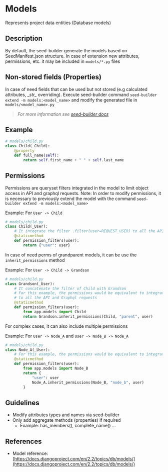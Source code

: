 # Models

Represents project data entities (Database models)

## Description

By default, the seed-builder generate the models based on SeedManifest.json structure. In case of extension new attributes, permissions, etc. it may be included in `models/*.py` files

## Non-stored fields (Properties)
In case of need fields that can be used but not stored (e.g calculated attributes, \__str\__ overriding).
Execute seed-builder command `seed-builder extend -m models:<model_name>` and modify the generated file in `models/<model_name>.py`
>   *For more information see [seed-builder docs](110_seed_builder.md)*

## Example

```python
# models/child.py
class Child(_Child):
    @property
    def full_name(self):
        return self.first_name + " " + self.last_name
```

## Permissions

Permissions are queryset filters integrated in the model to limit object access in API and graphql requests.
Note: In order to modify permissions, it is necessary to previously extend the model with the command `seed-builder extend -m models:<model_name>`

Example: For `User -> Child`
```python
# models/child.py
class Child(_User):
    # It integrate the filter .filter(user=REQUEST_USER) to all the API and Graphql requests
    @staticmethod
    def permission_filters(user):
        return {"user": user}
```

In case of need perms of grandparent models, it can be use the `inherit_permissions` method

Example: For `User -> Child -> Grandson`
```python
# models/child.py
class Grandson(_User):
    # It concatenate the filter of Child with Grandson
    # For this example, the permissions would be equivalent to integrating .filter(user__parent=user)
    # to all the API and Graphql requests
    @staticmethod
    def permission_filters(user):
        from app.models import Child
        return Grandson.inherit_permissions(Child, "parent", user)
```

For complex cases, it can also include multiple permissions

Example: For `User -> Node_A` and `User -> Node_B -> Node_A`
```python
# models/child.py
class Node_A(_User):
    # For this example, the permissions would be equivalent to integrating .filter(user=user, <NODE_B_PERMS>__node_b=user)
    @staticmethod
    def permission_filters(user):
        from app.models import Node_B
        return {
            "user": user
            Node_A.inherit_permissions(Node_B, "node_b", user)
        }
```

## Guidelines

-   Modify attributes types and names via seed-builder
-   Only add aggregate methods (properties) if required
    -   Example: has_members(), complete_name() ...

## References

-   Model reference: [https://docs.djangoproject.com/en/2.2/topics/db/models/](https://docs.djangoproject.com/en/2.2/topics/db/models/)